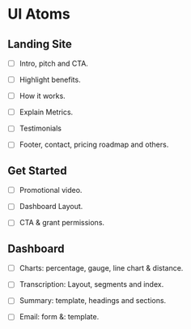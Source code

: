 # UI Atoms

## Landing Site

- [ ] Intro, pitch and CTA.

- [ ] Highlight benefits.

- [ ] How it works.

- [ ] Explain Metrics.

- [ ] Testimonials

- [ ] Footer, contact, pricing roadmap and others.


## Get Started

- [ ] Promotional video.

- [ ] Dashboard Layout.

- [ ] CTA & grant permissions.


## Dashboard

- [ ] Charts: percentage, gauge, line chart & distance.

- [ ] Transcription: Layout, segments and index.

- [ ] Summary: template, headings and sections.

- [ ] Email: form &: template.
